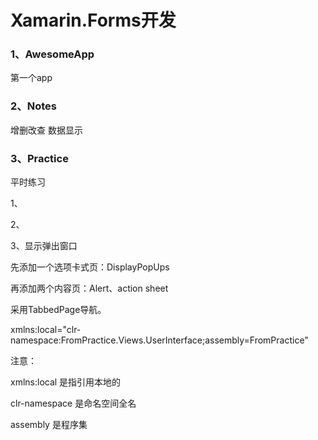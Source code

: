 # Xamarin.Forms开发

### 1、AwesomeApp ###

第一个app



### 2、Notes ###

增删改查 数据显示



### 3、Practice ###

平时练习

1、


2、

3、显示弹出窗口

先添加一个选项卡式页：DisplayPopUps

再添加两个内容页：Alert、action sheet

采用TabbedPage导航。

xmlns:local="clr-namespace:FromPractice.Views.UserInterface;assembly=FromPractice" 

注意：

xmlns:local 是指引用本地的

clr-namespace 是命名空间全名

assembly 是程序集



